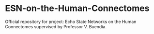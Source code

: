 # ESN-on-the-Human-Connectomes
Official repository for project: Echo State Networks on the Human Connectomes supervised by Professor V. Buendia.
